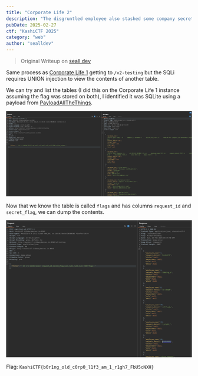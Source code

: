 ```yaml
---
title: "Corporate Life 2"
description: "The disgruntled employee also stashed some company secrets deep within the database, can you find them out?"
pubDate: 2025-02-27
ctf: "KashiCTF 2025"
category: "web"
author: "sealldev"
---
```


> Original Writeup on [seall.dev](https://seall.dev/posts/kashictf2025#corporate-life-2)

Same process as [Corporate Life 1](25-kashi-corporatelife1) getting to `/v2-testing` but the SQLi requires UNION injection to view the contents of another table.

We can try and list the tables (I did this on the Corporate Life 1 instance assuming the flag was stored on both), I identified it was SQLite using a payload from [PayloadAllTheThings](https://github.com/swisskyrepo/PayloadsAllTheThings/tree/master/SQL%20Injection#dbms-identification).

![corplife2-1.png](images/25-kashi/corplife2-1.png)

Now that we know the table is called `flags` and has columns `request_id` and `secret_flag`, we can dump the contents.

![corplife2-2.png](images/25-kashi/corplife2-2.png)

Flag: `KashiCTF{b0r1ng_old_c0rp0_l1f3_am_1_r1gh7_FbU5cNXH}`